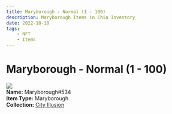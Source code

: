 ```yaml
---
title: Maryborough - Normal (1 - 100)
description: Maryborough Items in Chia Inventory
date: 2022-10-10
tags:
    - NFT
    - Items
---
```


# Maryborough - Normal (1 - 100)
<div class="item_thumbnail">
<img loading="lazy" src="https://rxkim44cm2zgcanquckbvj2bfbka6hkg5mpxtwtn4yyuuexq.arweave.net/jdSGc4JmsmEBsKCUG_qdBKF-QPHUbrH3nabeYxShLwQ"><br/>
<div><strong>Name:</strong> Maryborough#534</div>
<div><strong>Item Type:</strong> Maryborough</div>
<div><strong>Collection:</strong> <a href="https://www.spacescan.io/xch/nft/collection/col1lend2dcn558km4wcwta4xnkfv3xpcmlp9kyt0m909emvfxechlyqdl5ndg">City Illusion</a></div>
</div>

